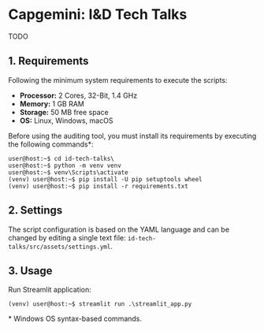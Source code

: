 # Capgemini: I&D Tech Talks

TODO

## 1. Requirements

Following the minimum system requirements to execute the scripts:

- **Processor:** 2 Cores, 32-Bit, 1.4 GHz
- **Memory:** 1 GB RAM
- **Storage:** 50 MB free space
- **OS:** Linux, Windows, macOS

Before using the auditing tool, you must install its requirements by executing the following commands\*:

```console
user@host:~$ cd id-tech-talks\
user@host:~$ python -m venv venv
user@host:~$ venv\Scripts\activate
(venv) user@host:~$ pip install -U pip setuptools wheel
(venv) user@host:~$ pip install -r requirements.txt
```


## 2. Settings

The script configuration is based on the YAML language and can be changed by editing a single text file: 
`id-tech-talks/src/assets/settings.yml`.



## 3. Usage

Run Streamlit application:

```console
(venv) user@host:~$ streamlit run .\streamlit_app.py
```


\* Windows OS syntax-based commands.
